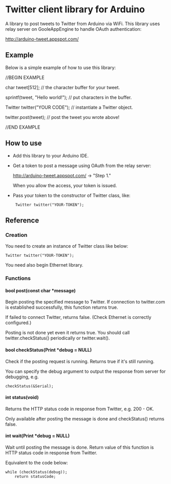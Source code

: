 # Twitter client library for Arduino
A library to post tweets to Twitter from Arduino via WiFi.
This library uses relay server on GooleAppEngine to handle OAuth authentication:

http://arduino-tweet.appspot.com/

## Example
Below is a simple example of how to use this library:

//BEGIN EXAMPLE

 char tweet[512]; // the character buffer for your tweet.
 
 sprintf(tweet, "Hello world!"); // put characters in the buffer.
 
 
 Twitter twitter("YOUR CODE"); // instantiate a Twitter object.
 
 twitter.post(tweet);  // post the tweet you wrote above!
 
 
//END EXAMPLE


## How to use
 + Add this library to your Arduino IDE.
 
 + Get a token to post a message using OAuth from the relay server:
   
   http://arduino-tweet.appspot.com/ -> "Step 1."
    
   When you allow the access, your token is issued.

 + Pass your token to the constructor of Twitter class, like:

        Twitter twitter("YOUR-TOKEN");

## Reference
### Creation
You need to create an instance of Twitter class like below:

    Twitter twitter("YOUR-TOKEN");

You need also begin Ethernet library.

### Functions
#### bool post(const char *message)

Begin posting the specified message to Twitter. If connection to twitter.com is established successfully, this function returns true.

If failed to connect Twitter, returns false. (Check Ethernet is correctly configured.)

Posting is not done yet even it returns true. You should call twitter.checkStatus() periodically or twitter.wait().

#### bool checkStatus(Print *debug = NULL)

Check if the posting request is running. Returns true if it's still running.

You can specify the debug argument to output the response from server for debugging, e.g.

    checkStatus(&Serial);

#### int status(void)

Returns the HTTP status code in response from Twitter, e.g. 200 - OK.

Only available after posting the message is done and checkStatus() returns false.

#### int wait(Print *debug = NULL)

Wait until posting the message is done. Return value of this function is HTTP status code in response from Twitter.

Equivalent to the code below:

    while (checkStatus(debug));
        return statusCode;

